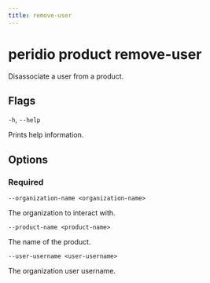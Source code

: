 ```yaml
---
title: remove-user
---
```


# peridio product remove-user

Disassociate a user from a product.

## Flags

`-h`, `--help`

Prints help information.

## Options

### Required

`--organization-name <organization-name>`

The organization to interact with.

`--product-name <product-name>`

The name of the product.

`--user-username <user-username>`

The organization user username.
